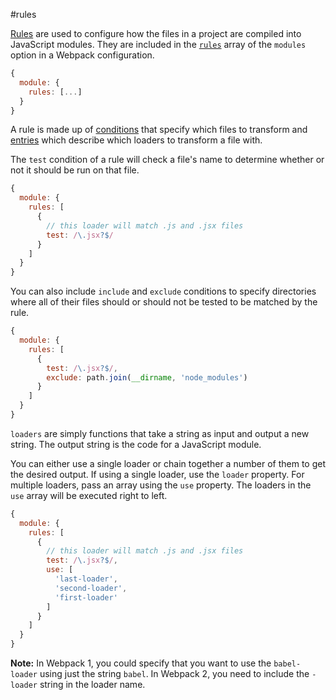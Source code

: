 #rules

[Rules](https://webpack.js.org/configuration/module/#rule) are used to configure how the files in a project are compiled into JavaScript modules. They are included in the [`rules`](https://webpack.js.org/configuration/module/#module-rules) array of the `modules` option in a Webpack configuration.

```js
{
  module: {
    rules: [...]
  }
}
```

A rule is made up of [conditions](https://webpack.js.org/configuration/module/#condition) that specify which files to transform and [entries](https://webpack.js.org/configuration/module/#useentry) which describe which loaders to transform a file with.

The `test` condition of a rule will check a file's name to determine whether or not it should be run on that file.

```js
{
  module: {
    rules: [
      {
        // this loader will match .js and .jsx files
        test: /\.jsx?$/
      }
    ]
  }
}
```

You can also include `include` and `exclude` conditions to specify directories where all of their files should or should not be tested to be matched by the rule.

```js
{
  module: {
    rules: [
      {
        test: /\.jsx?$/,
        exclude: path.join(__dirname, 'node_modules')
      }
    ]
  }
}
```

`loaders` are simply functions that take a string as input and output a new string. The output string is the code for a JavaScript module.

You can either use a single loader or chain together a number of them to get the desired output. If using a single loader, use the `loader` property. For multiple loaders, pass an array using the `use` property. The loaders in the `use` array will be executed right to left.

```js
{
  module: {
    rules: [
      {
        // this loader will match .js and .jsx files
        test: /\.jsx?$/,
        use: [
          'last-loader',
          'second-loader',
          'first-loader'
        ]
      }
    ]
  }
}
```

**Note:** In Webpack 1, you could specify that you want to use the `babel-loader` using just the string `babel`. In Webpack 2, you need to include the `-loader` string in the loader name.